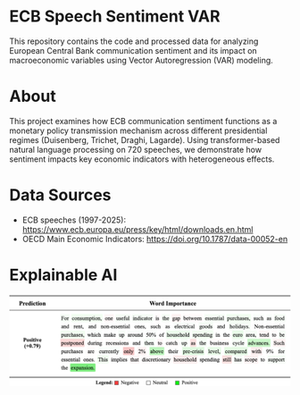 # ECB Speech Sentiment VAR
This repository contains the code and processed data for analyzing European Central Bank communication sentiment and its impact on macroeconomic variables using Vector Autoregression (VAR) modeling.

# About
This project examines how ECB communication sentiment functions as a monetary policy transmission mechanism across different presidential regimes (Duisenberg, Trichet, Draghi, Lagarde). Using transformer-based natural language processing on 720 speeches, we demonstrate how sentiment impacts key economic indicators with heterogeneous effects.

# Data Sources
- ECB speeches (1997-2025): https://www.ecb.europa.eu/press/key/html/downloads.en.html
- OECD Main Economic Indicators: https://doi.org/10.1787/data-00052-en


# Explainable AI
![Image alt](https://github.com/jnamora/ecb-speech-sentiment-var/blob/6f67b1c4052a3ad2587ef411335f9b9169a0e6d4/xai.png)

